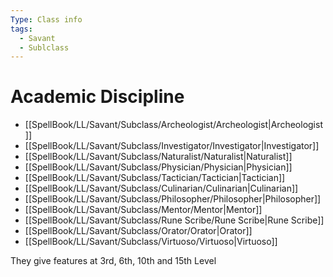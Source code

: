 ```yaml
---
Type: Class info
tags:
  - Savant
  - Sublclass
---
```

# Academic Discipline
- [[SpellBook/LL/Savant/Subclass/Archeologist/Archeologist|Archeologist]]
- [[SpellBook/LL/Savant/Subclass/Investigator/Investigator|Investigator]]
- [[SpellBook/LL/Savant/Subclass/Naturalist/Naturalist|Naturalist]]
- [[SpellBook/LL/Savant/Subclass/Physician/Physician|Physician]]
- [[SpellBook/LL/Savant/Subclass/Tactician/Tactician|Tactician]]
- [[SpellBook/LL/Savant/Subclass/Culinarian/Culinarian|Culinarian]]
- [[SpellBook/LL/Savant/Subclass/Philosopher/Philosopher|Philosopher]]
- [[SpellBook/LL/Savant/Subclass/Mentor/Mentor|Mentor]]
- [[SpellBook/LL/Savant/Subclass/Rune Scribe/Rune Scribe|Rune Scribe]]
- [[SpellBook/LL/Savant/Subclass/Orator/Orator|Orator]]
- [[SpellBook/LL/Savant/Subclass/Virtuoso/Virtuoso|Virtuoso]]

They give features at 3rd, 6th, 10th and 15th Level